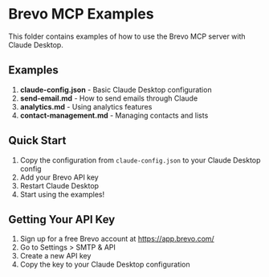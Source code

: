 # Brevo MCP Examples

This folder contains examples of how to use the Brevo MCP server with Claude Desktop.

## Examples

1. **claude-config.json** - Basic Claude Desktop configuration
2. **send-email.md** - How to send emails through Claude
3. **analytics.md** - Using analytics features
4. **contact-management.md** - Managing contacts and lists

## Quick Start

1. Copy the configuration from `claude-config.json` to your Claude Desktop config
2. Add your Brevo API key
3. Restart Claude Desktop
4. Start using the examples!

## Getting Your API Key

1. Sign up for a free Brevo account at https://app.brevo.com/
2. Go to Settings > SMTP & API
3. Create a new API key
4. Copy the key to your Claude Desktop configuration
